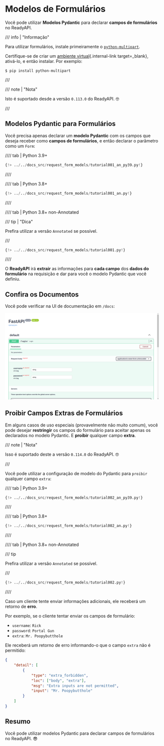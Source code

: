 # Modelos de Formulários

Você pode utilizar **Modelos Pydantic** para declarar **campos de formulários** no ReadyAPI.

/// info | "Informação"

Para utilizar formulários, instale primeiramente o <a href="https://github.com/Kludex/python-multipart" class="external-link" target="_blank">`python-multipart`</a>.

Certifique-se de criar um [ambiente virtual](../virtual-environments.md){.internal-link target=_blank}, ativá-lo, e então instalar. Por exemplo:

```console
$ pip install python-multipart
```

///

/// note | "Nota"

Isto é suportado desde a versão `0.113.0` do ReadyAPI. 🤓

///

## Modelos Pydantic para Formulários

Você precisa apenas declarar um **modelo Pydantic** com os campos que deseja receber como **campos de formulários**, e então declarar o parâmetro como um `Form`:

//// tab | Python 3.9+

```Python hl_lines="9-11  15"
{!> ../../docs_src/request_form_models/tutorial001_an_py39.py!}
```

////

//// tab | Python 3.8+

```Python hl_lines="8-10  14"
{!> ../../docs_src/request_form_models/tutorial001_an.py!}
```

////

//// tab | Python 3.8+ non-Annotated

/// tip | "Dica"

Prefira utilizar a versão `Annotated` se possível.

///

```Python hl_lines="7-9  13"
{!> ../../docs_src/request_form_models/tutorial001.py!}
```

////

O **ReadyAPI** irá **extrair** as informações para **cada campo** dos **dados do formulário** na requisição e dar para você o modelo Pydantic que você definiu.

## Confira os Documentos

Você pode verificar na UI de documentação em `/docs`:

<div class="screenshot">
<img src="/img/tutorial/request-form-models/image01.png">
</div>

## Proibir Campos Extras de Formulários

Em alguns casos de uso especiais (provavelmente não muito comum), você pode desejar **restringir** os campos do formulário para aceitar apenas os declarados no modelo Pydantic. E **proibir** qualquer campo **extra**.

/// note | "Nota"

Isso é suportado deste a versão `0.114.0` do ReadyAPI. 🤓

///

Você pode utilizar a configuração de modelo do Pydantic para `proibir` qualquer campo `extra`:

//// tab | Python 3.9+

```Python hl_lines="12"
{!> ../../docs_src/request_form_models/tutorial002_an_py39.py!}
```

////

//// tab | Python 3.8+

```Python hl_lines="11"
{!> ../../docs_src/request_form_models/tutorial002_an.py!}
```

////

//// tab | Python 3.8+ non-Annotated

/// tip

Prefira utilizar a versão `Annotated` se possível.

///

```Python hl_lines="10"
{!> ../../docs_src/request_form_models/tutorial002.py!}
```

////

Caso um cliente tente enviar informações adicionais, ele receberá um retorno de **erro**.

Por exemplo, se o cliente tentar enviar os campos de formulário:

* `username`: `Rick`
* `password`: `Portal Gun`
* `extra`: `Mr. Poopybutthole`

Ele receberá um retorno de erro informando-o que o campo `extra` não é permitido:

```json
{
    "detail": [
        {
            "type": "extra_forbidden",
            "loc": ["body", "extra"],
            "msg": "Extra inputs are not permitted",
            "input": "Mr. Poopybutthole"
        }
    ]
}
```

## Resumo

Você pode utilizar modelos Pydantic para declarar campos de formulários no ReadyAPI. 😎
